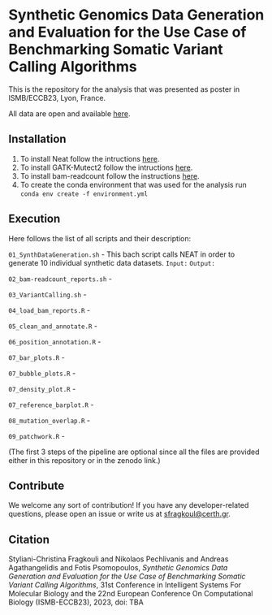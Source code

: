 # Synthetic Genomics Data Generation and Evaluation for the Use Case of Benchmarking Somatic Variant Calling Algorithms


This is the repository for the analysis that was presented as poster in ISMB/ECCB23, Lyon, France.

All data are open and available [here](https://zenodo.org/record/8095898).



## Installation
1. To install Neat follow the intructions [here](https://github.com/ncsa/NEAT/blob/master/README.md#installation).
2. To install GATK-Mutect2 follow the intructions [here](https://gatk.broadinstitute.org/hc/en-us/articles/360036194592-Getting-started-with-GATK4).
3. To install bam-readcount follow the instructions [here](https://github.com/genome/bam-readcount/tree/master#installation).
4. To create the conda environment that was used for the analysis run `conda env create -f environment.yml`


## Execution
Here follows the list of all scripts and their description:

`01_SynthDataGeneration.sh` - This bach script calls NEAT in order to generate 10 individual synthetic data datasets.
							 `Input:`
							 `Output:`

`02_bam-readcount_reports.sh` - 

`03_VariantCalling.sh` - 

`04_load_bam_reports.R` - 

`05_clean_and_annotate.R` - 

`06_position_annotation.R` - 

`07_bar_plots.R` - 

`07_bubble_plots.R` - 

`07_density_plot.R` - 

`07_reference_barplot.R` - 

`08_mutation_overlap.R` - 

`09_patchwork.R` - 

(The first 3 steps of the pipeline are optional since all the files are provided either in this repository or in the zenodo link.)


## Contribute

We welcome any sort of contribution!
If you have any developer-related questions, please open an issue or write us at sfragkoul@certh.gr.


## Citation
Styliani-Christina Fragkouli and Nikolaos Pechlivanis and Andreas Agathangelidis and Fotis Psomopoulos, *Synthetic Genomics Data Generation and Evaluation for the Use Case of Benchmarking Somatic Variant Calling Algorithms*, 31st Conference in Intelligent Systems For Molecular Biology and the 22nd European Conference On Computational Biology (ISΜB-ECCB23), 2023, doi: TBA


